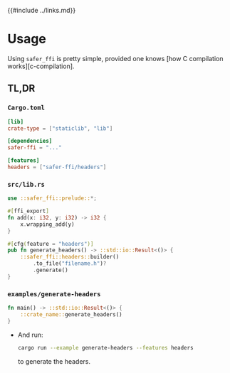 {{#include ../links.md}}

# Usage

Using `safer_ffi` is pretty simple, provided one knows [how C compilation
works][c-compilation].

## TL,DR

### `Cargo.toml`

```toml
[lib]
crate-type = ["staticlib", "lib"]

[dependencies]
safer-ffi = "..."

[features]
headers = ["safer-ffi/headers"]
```

### `src/lib.rs`

```rust ,norun
use ::safer_ffi::prelude::*;

#[ffi_export]
fn add(x: i32, y: i32) -> i32 {
    x.wrapping_add(y)
}

#[cfg(feature = "headers")]
pub fn generate_headers() -> ::std::io::Result<()> {
    ::safer_ffi::headers::builder()
        .to_file("filename.h")?
        .generate()
}
```

### `examples/generate-headers`

```rust ,norun
fn main() -> ::std::io::Result<()> {
    ::crate_name::generate_headers()
}
```

  - And run:

    ```bash
    cargo run --example generate-headers --features headers
    ```

    to generate the headers.
